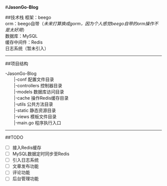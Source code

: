 #**JasonGo-Blog**

##技术栈
框架：beego  
orm：beego自带（_未来打算换成gorm，因为个人感觉beego自带的orm操作不是太好用_）  
数据库：MySQL  
缓存中间件：Redis  
日志系统（暂未引入）
***
##项目结构

-JasonGo-Blog  
&emsp;&emsp;|-conf 配置文件目录   
&emsp;&emsp;|-controllers 控制器目录     
&emsp;&emsp;|-models 数据库访问目录     
&emsp;&emsp;|-cache 操作Redis缓存目录  
&emsp;&emsp;|-utils 公共方法目录  
&emsp;&emsp;|-static 静态资源目录  
&emsp;&emsp;|-views 模板文件目录  
&emsp;&emsp;|-main.go 程序执行入口
***
##TODO
-[ ] 接入Redis缓存   
-[ ] MySQL数据定时同步至Redis   
-[ ] 引入日志系统   
-[ ] 文章发布功能   
-[ ] 评论功能  
-[ ] 后台管理功能